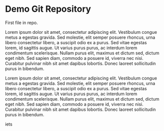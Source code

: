 # Demo Git Repository

First file in repo.

Lorem ipsum dolor sit amet, consectetur adipiscing elit. Vestibulum congue metus a egestas gravida. Sed molestie, elit semper posuere rhoncus, urna libero consectetur libero, a suscipit odio ex a purus. Sed vitae egestas lorem, id sagittis augue. Ut varius purus purus, ac interdum lorem condimentum scelerisque. Nullam purus elit, maximus et dictum sed, dictum eget nibh. Sed sapien diam, commodo a posuere id, viverra nec nisi. Curabitur pulvinar nibh sit amet dapibus lobortis. Donec laoreet sollicitudin purus in bibendum.

Lorem ipsum dolor sit amet, consectetur adipiscing elit. Vestibulum congue metus a egestas gravida. Sed molestie, elit semper posuere rhoncus, urna libero consectetur libero, a suscipit odio ex a purus. Sed vitae egestas lorem, id sagittis augue. Ut varius purus purus, ac interdum lorem condimentum scelerisque. Nullam purus elit, maximus et dictum sed, dictum eget nibh. Sed sapien diam, commodo a posuere id, viverra nec nisi. Curabitur pulvinar nibh sit amet dapibus lobortis. Donec laoreet sollicitudin purus in bibendum.

iets